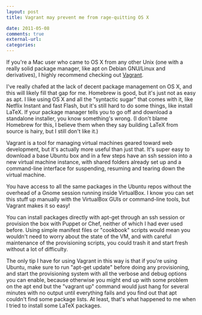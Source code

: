 ```yaml
---
layout: post
title: Vagrant may prevent me from rage-quitting OS X

date: 2011-05-08
comments: true
external-url:
categories:
---
```



If you're a Mac user who came to OS X from any other Unix (one with a
really solid package manager, like apt on Debian GNU/Linux and
derivatives), I highly recommend checking out
[Vagrant](http://vagrantup.com/).

I've really chafed at the lack of decent package management on OS X, and
this will likely fill that gap for me. Homebrew is good, but it's just
not as easy as apt. I like using OS X and all the "syntactic sugar" that
comes with it, like Netflix Instant and fast Flash, but it's still hard
to do some things, like install LaTeX. If your package manager tells you
to go off and download a standalone installer, you know something's
wrong. (I don't blame Homebrew for this, I believe them when they say
building LaTeX from source is hairy, but I still don't like it.)

Vagrant is a tool for managing virtual machines geared toward web
development, but it's actually more useful than just that. It's super
easy to download a base Ubuntu box and in a few steps have an ssh
session into a new virtual machine instance, with shared folders already
set up and a command-line interface for suspending, resuming and tearing
down the virtual machine.

You have access to all the same packages in the Ubuntu repos without the
overhead of a Gnome session running inside VirtualBox. I know you can
set this stuff up manually with the VirtualBox GUIs or command-line
tools, but Vagrant makes it so easy!

You can install packages directly with apt-get through an ssh session or
provision the box with Puppet or Chef, neither of which I had ever used
before. Using simple manifest files or "cookbook" scripts would mean you
wouldn't need to worry about the state of the VM, and with careful
maintenance of the provisioning scripts, you could trash it and start
fresh without a lot of difficulty.

The only tip I have for using Vagrant in this way is that if you're
using Ubuntu, make sure to run "apt-get update" before doing any
provisioning, and start the provisioning system with all the verbose and
debug options you can enable, because otherwise you might end up with
some problem on the apt end but the "vagrant up" command would just hang
for several minutes with no output until everything fails and you find
out that apt couldn't find some package lists. At least, that's what
happened to me when I tried to install some LaTeX packages.
